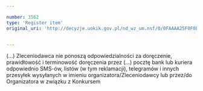 ```yaml
---

number: 3562
type: 'Register item'
original_uri: 'http://decyzje.uokik.gov.pl/nd_wz_um.nsf/0/0FAAAA25F0F0EA4CC1257A54003C15A6?OpenDocument'


---
```


(...) Zleceniodawca nie ponoszą odpowiedzialności za doręczenie, prawidłowość i terminowość doręczenia przez (...) pocztę bank lub kuriera odpowiednio SMS-ów, listów (w tym reklamacji), telegramów i innych przesyłek wysyłanych w imieniu organizatora/Zleceniodawcy lub przez/do Organizatora w związku z Konkursem
